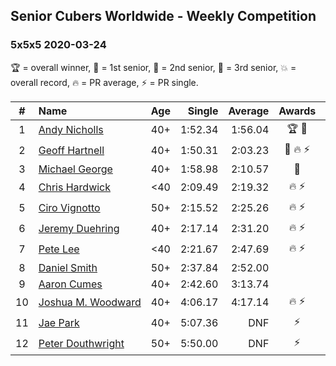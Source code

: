 ## Senior Cubers Worldwide - Weekly Competition
### 5x5x5 2020-03-24

🏆 = overall winner, 🥇 = 1st senior, 🥈 = 2nd senior, 🥉 = 3rd senior, 💥 = overall record, 🔥 = PR average, ⚡ = PR single.

| # | Name | Age | Single | Average | Awards | Solve 1 | Solve 2 | Solve 3 | Solve 4 | Solve 5 | Video |
| :--: | :-- | :--: | --: | --: | :--: | --: | --: | --: | --: | --: | :-- |
| 1 | [<span style="white-space: nowrap">Andy Nicholls</span>](../../persons/andy_nicholls/555.md) | 40+ | 1:52.34 | 1:56.04 | <span style="white-space: nowrap">🏆 🥇</span> | 1:53.77 | 2:05.36 | 1:52.34 | 1:53.78 | 2:00.56 | [Link](https://www.facebook.com/events/5078365835514885/permalink/5098987150119420/) |
| 2 | [<span style="white-space: nowrap">Geoff Hartnell</span>](../../persons/geoff_hartnell/555.md) | 40+ | 1:50.31 | 2:03.23 | <span style="white-space: nowrap">🥈 🔥 ⚡</span> | 2:04.36 | 1:50.31 | 2:21.19 | 2:03.89 | 2:01.45 | [Link](https://www.facebook.com/events/5078365835514885/permalink/5101262129891922/) |
| 3 | [<span style="white-space: nowrap">Michael George</span>](../../persons/michael_george/555.md) | 40+ | 1:58.98 | 2:10.57 | 🥉 | 2:05.54 | 3:29.97 | 2:03.11 | 1:58.98 | 2:23.07 | [Link](https://www.facebook.com/events/5078365835514885/permalink/5095441573807311/) |
| 4 | [<span style="white-space: nowrap">Chris Hardwick</span>](../../persons/chris_hardwick/555.md) | <40 | 2:09.49 | 2:19.32 | <span style="white-space: nowrap">🔥 ⚡</span> | 2:19.91 | 2:38.33 | 2:26.93 | 2:11.12 | 2:09.49 | [Link](https://www.facebook.com/events/5078365835514885/permalink/5107384065946395/) |
| 5 | [<span style="white-space: nowrap">Ciro Vignotto</span>](../../persons/ciro_vignotto/555.md) | 50+ | 2:15.52 | 2:25.26 | <span style="white-space: nowrap">🔥 ⚡</span> | 2:26.52 | 2:29.37 | 2:34.48 | 2:19.90 | 2:15.52 | [Link](https://www.facebook.com/events/5078365835514885/permalink/5082593301758805/) |
| 6 | [<span style="white-space: nowrap">Jeremy Duehring</span>](../../persons/jeremy_duehring/555.md) | 40+ | 2:17.14 | 2:31.20 | <span style="white-space: nowrap">🔥 ⚡</span> | 2:17.14 | 2:34.65 | 2:24.55 | 2:40.22 | 2:34.40 | [Link](https://www.facebook.com/events/5078365835514885/permalink/5082560948428707/) |
| 7 | [<span style="white-space: nowrap">Pete Lee</span>](../../persons/pete_lee/555.md) | <40 | 2:21.67 | 2:47.69 | <span style="white-space: nowrap">🔥 ⚡</span> | 2:21.67 | 2:59.60 | 3:01.81 | DNS | DNS | [Link](https://www.facebook.com/events/5078365835514885/permalink/5108390359179099/) |
| 8 | [<span style="white-space: nowrap">Daniel Smith</span>](../../persons/daniel_smith/555.md) | 50+ | 2:37.84 | 2:52.00 |  | 4:00.33 | 3:09.17 | 2:37.84 | 2:41.11 | 2:45.72 | [Link](https://www.facebook.com/events/5078365835514885/permalink/5104818136202988/) |
| 9 | [<span style="white-space: nowrap">Aaron Cumes</span>](../../persons/aaron_cumes/555.md) | 40+ | 2:42.60 | 3:13.74 |  | 3:28.44 | 3:10.65 | 3:35.38 | 2:42.60 | 3:02.13 | [Link](https://www.facebook.com/events/5078365835514885/permalink/5082204785130990/) |
| 10 | [<span style="white-space: nowrap">Joshua M. Woodward</span>](../../persons/joshua_m_woodward/555.md) | 40+ | 4:06.17 | 4:17.14 | <span style="white-space: nowrap">🔥 ⚡</span> | 4:21.11 | 4:06.17 | 4:09.72 | 4:28.52 | 4:20.59 | [Link](https://www.facebook.com/events/5078365835514885/permalink/5101597413191727/) |
| 11 | [<span style="white-space: nowrap">Jae Park</span>](../../persons/jae_park/555.md) | 40+ | 5:07.36 | DNF | ⚡ | 5:17.00 | 5:07.36 | DNS | DNS | DNS | [Link](https://www.facebook.com/events/5078365835514885/permalink/5079528812065254/) |
| 12 | [<span style="white-space: nowrap">Peter Douthwright</span>](../../persons/peter_douthwright/555.md) | 50+ | 5:50.00 | DNF | ⚡ | 6:26.85 | 5:50.00 | DNS | DNS | DNS | [Link](https://www.facebook.com/events/5078365835514885/permalink/5098666160151519/) |

<!-- Global site tag (gtag.js) - Google Analytics -->
<script async src="https://www.googletagmanager.com/gtag/js?id=UA-86348435-3"></script>
<script>window.dataLayer = window.dataLayer || []; function gtag() {dataLayer.push(arguments);} gtag('js', new Date()); gtag('config', 'UA-86348435-3');</script>
